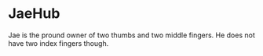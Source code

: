 # JaeHub
Jae is the pround owner of two thumbs and two middle fingers. He does not have two index fingers though.
